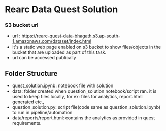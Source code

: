 # Rearc Data Quest Solution

### S3 bucket url
- url : https://rearc-quest-data-bhagath.s3.ap-south-1.amazonaws.com/dataset/index.html
- it's a static web page enabled on s3 bucket to show files/objects in the bucket that are uploaded as part of this task.
- url can be accessed publically

## Folder Structure
- quest_solution.ipynb: notebook file with solution
- data: folder created when question_solution notebook/script ran. it is used to keep files locally, for ex: files for analytics, report.html generated etc.,
- question_solution.py: script file(code same as question_solution.ipynb) to run in pipeline/automation
- data/reports/report.html: contains the analytics as provided in quest requirements.